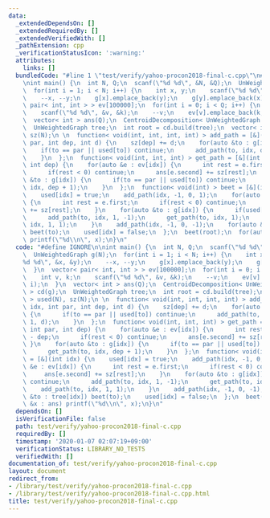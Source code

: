```yaml
---
data:
  _extendedDependsOn: []
  _extendedRequiredBy: []
  _extendedVerifiedWith: []
  _pathExtension: cpp
  _verificationStatusIcon: ':warning:'
  attributes:
    links: []
  bundledCode: "#line 1 \"test/verify/yahoo-procon2018-final-c.cpp\"\n#define IGNORE\n\
    \nint main() {\n  int N, Q;\n  scanf(\"%d %d\", &N, &Q);\n  UnWeightedGraph g(N);\n\
    \  for(int i = 1; i < N; i++) {\n    int x, y;\n    scanf(\"%d %d\", &x, &y);\n\
    \    --x, --y;\n    g[x].emplace_back(y);\n    g[y].emplace_back(x);\n  }\n  vector<\
    \ pair< int, int > > ev[100000];\n  for(int i = 0; i < Q; i++) {\n    int v, k;\n\
    \    scanf(\"%d %d\", &v, &k);\n    --v;\n    ev[v].emplace_back(k, i);\n  }\n\
    \  vector< int > ans(Q);\n  CentroidDecomposition< UnWeightedGraph > cd(g);\n\
    \  UnWeightedGraph tree;\n  int root = cd.build(tree);\n  vector< int > used(N),\
    \ sz(N);\n \n  function< void(int, int, int, int) > add_path = [&](int idx, int\
    \ par, int dep, int d) {\n    sz[dep] += d;\n    for(auto &to : g[idx]) {\n  \
    \    if(to == par || used[to]) continue;\n      add_path(to, idx, dep + 1, d);\n\
    \    }\n  };\n  function< void(int, int, int) > get_path = [&](int idx, int par,\
    \ int dep) {\n    for(auto &e : ev[idx]) {\n      int rest = e.first - dep;\n\
    \      if(rest < 0) continue;\n      ans[e.second] += sz[rest];\n    }\n    for(auto\
    \ &to : g[idx]) {\n      if(to == par || used[to]) continue;\n      get_path(to,\
    \ idx, dep + 1);\n    }\n  };\n  function< void(int) > beet = [&](int idx) {\n\
    \    used[idx] = true;\n    add_path(idx, -1, 0, 1);\n    for(auto &e : ev[idx])\
    \ {\n      int rest = e.first;\n      if(rest < 0) continue;\n      ans[e.second]\
    \ += sz[rest];\n    }\n    for(auto &to : g[idx]) {\n      if(used[to]) continue;\n\
    \      add_path(to, idx, 1, -1);\n      get_path(to, idx, 1);\n      add_path(to,\
    \ idx, 1, 1);\n    }\n    add_path(idx, -1, 0, -1);\n    for(auto &to : tree[idx])\
    \ beet(to);\n    used[idx] = false;\n  };\n  beet(root);\n  for(auto &x : ans)\
    \ printf(\"%d\\n\", x);\n}\n"
  code: "#define IGNORE\n\nint main() {\n  int N, Q;\n  scanf(\"%d %d\", &N, &Q);\n\
    \  UnWeightedGraph g(N);\n  for(int i = 1; i < N; i++) {\n    int x, y;\n    scanf(\"\
    %d %d\", &x, &y);\n    --x, --y;\n    g[x].emplace_back(y);\n    g[y].emplace_back(x);\n\
    \  }\n  vector< pair< int, int > > ev[100000];\n  for(int i = 0; i < Q; i++) {\n\
    \    int v, k;\n    scanf(\"%d %d\", &v, &k);\n    --v;\n    ev[v].emplace_back(k,\
    \ i);\n  }\n  vector< int > ans(Q);\n  CentroidDecomposition< UnWeightedGraph\
    \ > cd(g);\n  UnWeightedGraph tree;\n  int root = cd.build(tree);\n  vector< int\
    \ > used(N), sz(N);\n \n  function< void(int, int, int, int) > add_path = [&](int\
    \ idx, int par, int dep, int d) {\n    sz[dep] += d;\n    for(auto &to : g[idx])\
    \ {\n      if(to == par || used[to]) continue;\n      add_path(to, idx, dep +\
    \ 1, d);\n    }\n  };\n  function< void(int, int, int) > get_path = [&](int idx,\
    \ int par, int dep) {\n    for(auto &e : ev[idx]) {\n      int rest = e.first\
    \ - dep;\n      if(rest < 0) continue;\n      ans[e.second] += sz[rest];\n   \
    \ }\n    for(auto &to : g[idx]) {\n      if(to == par || used[to]) continue;\n\
    \      get_path(to, idx, dep + 1);\n    }\n  };\n  function< void(int) > beet\
    \ = [&](int idx) {\n    used[idx] = true;\n    add_path(idx, -1, 0, 1);\n    for(auto\
    \ &e : ev[idx]) {\n      int rest = e.first;\n      if(rest < 0) continue;\n \
    \     ans[e.second] += sz[rest];\n    }\n    for(auto &to : g[idx]) {\n      if(used[to])\
    \ continue;\n      add_path(to, idx, 1, -1);\n      get_path(to, idx, 1);\n  \
    \    add_path(to, idx, 1, 1);\n    }\n    add_path(idx, -1, 0, -1);\n    for(auto\
    \ &to : tree[idx]) beet(to);\n    used[idx] = false;\n  };\n  beet(root);\n  for(auto\
    \ &x : ans) printf(\"%d\\n\", x);\n}\n"
  dependsOn: []
  isVerificationFile: false
  path: test/verify/yahoo-procon2018-final-c.cpp
  requiredBy: []
  timestamp: '2020-01-07 02:07:19+09:00'
  verificationStatus: LIBRARY_NO_TESTS
  verifiedWith: []
documentation_of: test/verify/yahoo-procon2018-final-c.cpp
layout: document
redirect_from:
- /library/test/verify/yahoo-procon2018-final-c.cpp
- /library/test/verify/yahoo-procon2018-final-c.cpp.html
title: test/verify/yahoo-procon2018-final-c.cpp
---
```

